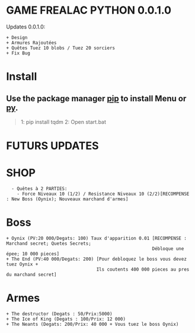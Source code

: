 # GAME FREALAC PYTHON 0.0.1.0
Updates 0.0.1.0:
```
+ Design
+ Armures Rajoutées 
+ Quêtes Tuez 10 blobs / Tuez 20 sorciers
+ Fix Bug
```

# Install 

## Use the package manager [pip](https://pip.pypa.io/en/stable/) to install Menu or [py](https://www.python.org/downloads/).

> 1: pip install tqdm
> 2: Open start.bat



# FUTURS UPDATES
# SHOP
```
  - Quêtes à 2 PARTIES:
    - Force Niveaux 10 (1/2) / Resistance Niveaux 10 (2/2)[RECOMPENSE : New Boss (Oynix); Nouveaux marchand d'armes]
```
# Boss
```
+ Oynix (PV:20 000/Degats: 100) Taux d'apparition 0.01 [RECOMPENSE : Marchand secret; Quetes Secrets; 
                                                       Débloque une épee; 10 000 pieces]
+ The End (PV:40 000/Degats: 200) [Pour debloquez le boss vous devez tuez Oynix + 
                                  Ils coutents 400 000 pieces au pres du marchand secret]
```
# Armes
```
+ The destructor (Degats : 50/Prix:5000)
+ The Ice of King (Degats : 100/Prix: 12 000)
+ The Neants (Degats: 200/Prix: 40 000 + Vous tuez le boss Oynix)
```
